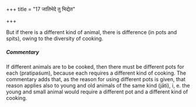 +++
title = "17 जातिभेदे तु भिद्येत"

+++

But if there is a different kind of animal, there is difference (in pots and spits), owing to the diversity of cooking.

#####  Commentary

If different animals are to be cooked, then there must be different pots for each (pratipaśum), because each requires a different kind of cooking. The commentary adds that, as the reason for using different pots is given, that reason applies also to young and old animals of the same kind (jāti), i, e. the young and small animal would require a different pot and a different kind of cooking.
